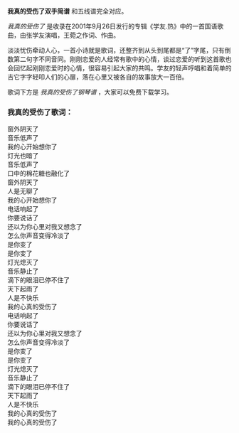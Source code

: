 

**我真的受伤了双手简谱** 和五线谱完全对应。

_我真的受伤了_ 是收录在2001年9月26日发行的专辑《学友.热》中的一首国语歌曲，由张学友演唱，王菀之作词、作曲。

淡淡忧伤牵动人心，一首小诗就是歌词，还整齐到从头到尾都是“了”字尾，只有倒数第二句字不同音同。刚刚恋爱的人经常有歌中的心情，谈过恋爱的听到这首歌也会回忆起刚刚恋爱时的心情，很容易引起大家的共鸣。学友的轻声哼唱和着简单的吉它字字轻叩人们的心扉，落在心里又被各自的故事放大一百倍。

歌词下方是 _我真的受伤了钢琴谱_ ，大家可以免费下载学习。

### 我真的受伤了歌词：

窗外阴天了  
音乐低声了  
我的心开始想你了  
灯光也暗了  
音乐低声了  
口中的棉花糖也融化了  
窗外阴天了  
人是无聊了  
我的心开始想你了  
电话响起了  
你要说话了  
还以为你心里对我又想念了  
怎么你声音变得冷淡了  
是你变了  
是你变了  
灯光熄灭了  
音乐静止了  
滴下的眼泪已停不住了  
天下起雨了  
人是不快乐  
我的心真的受伤了  
电话响起了  
你要说话了  
还以为你心里对我又想念了  
怎么你声音变得冷淡了  
是你变了  
是你变了  
灯光熄灭了  
音乐静止了  
滴下的眼泪已停不住了  
天下起雨了  
人是不快乐  
我的心真的受伤了  
我的心真的受伤了


